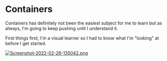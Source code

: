 # Containers
<p>Containers has definitely not been the easiest subject for me to learn but as always, I'm going to keep pushing until I understand it.</p>
<p>First things first, I'm a visual learner so I had to know what I'm "looking" at before I get started.</p>

[![Screenshot-2022-02-26-135042.png](https://i.postimg.cc/Kz9k58Nx/Screenshot-2022-02-26-135042.png)](https://postimg.cc/xJz1fYh4)
